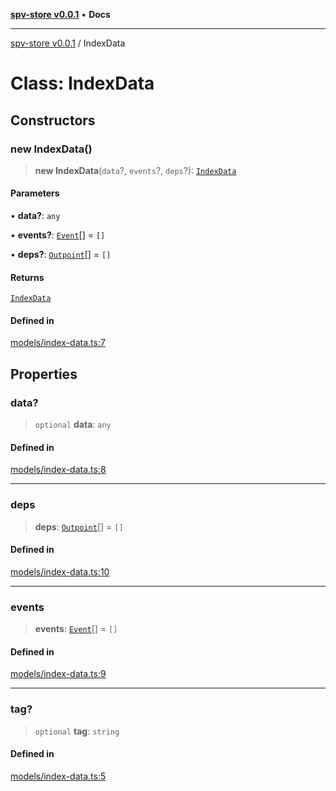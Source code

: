 [**spv-store v0.0.1**](../README.md) • **Docs**

***

[spv-store v0.0.1](../globals.md) / IndexData

# Class: IndexData

## Constructors

### new IndexData()

> **new IndexData**(`data`?, `events`?, `deps`?): [`IndexData`](IndexData.md)

#### Parameters

• **data?**: `any`

• **events?**: [`Event`](../interfaces/Event.md)[] = `[]`

• **deps?**: [`Outpoint`](Outpoint.md)[] = `[]`

#### Returns

[`IndexData`](IndexData.md)

#### Defined in

[models/index-data.ts:7](https://github.com/shruggr/ts-casemod-spv/blob/7c4f30ec55cedd3466531bc7310dc7c1601f1f8a/src/models/index-data.ts#L7)

## Properties

### data?

> `optional` **data**: `any`

#### Defined in

[models/index-data.ts:8](https://github.com/shruggr/ts-casemod-spv/blob/7c4f30ec55cedd3466531bc7310dc7c1601f1f8a/src/models/index-data.ts#L8)

***

### deps

> **deps**: [`Outpoint`](Outpoint.md)[] = `[]`

#### Defined in

[models/index-data.ts:10](https://github.com/shruggr/ts-casemod-spv/blob/7c4f30ec55cedd3466531bc7310dc7c1601f1f8a/src/models/index-data.ts#L10)

***

### events

> **events**: [`Event`](../interfaces/Event.md)[] = `[]`

#### Defined in

[models/index-data.ts:9](https://github.com/shruggr/ts-casemod-spv/blob/7c4f30ec55cedd3466531bc7310dc7c1601f1f8a/src/models/index-data.ts#L9)

***

### tag?

> `optional` **tag**: `string`

#### Defined in

[models/index-data.ts:5](https://github.com/shruggr/ts-casemod-spv/blob/7c4f30ec55cedd3466531bc7310dc7c1601f1f8a/src/models/index-data.ts#L5)
